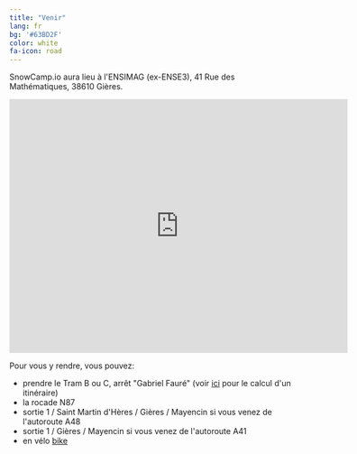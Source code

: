 ```yaml
---
title: "Venir"
lang: fr
bg: '#63BD2F'
color: white
fa-icon: road
---
```


SnowCamp.io aura lieu à l'ENSIMAG (ex-ENSE3), 41 Rue des Mathématiques, 38610 Gières.

<p><iframe src="https://www.google.com/maps/embed?pb=!1m14!1m8!1m3!1d5623.435884934671!2d5.7618448!3d45.1928056!3m2!1i1024!2i768!4f13.1!3m3!1m2!1s0x0%3A0x0!2zNDXCsDExJzM0LjEiTiA1wrA0NSc1OC40IkU!5e0!3m2!1sfr!2sfr!4v1449853251259" width="600" height="450" frameborder="0" style="border:0" allowfullscreen></iframe></p>

Pour vous y rendre, vous pouvez:

- prendre le Tram B ou C, arrêt "Gabriel Fauré" (voir [ici](http://www.tag.fr/87-itineraire.htmhttp://www.tag.fr/87-itineraire.htm) pour le calcul d'un itinéraire)
- la rocade N87
- sortie 1 / Saint Martin d'Hères / Gières / Mayencin si vous venez de l'autoroute A48
- sortie 1 / Gières / Mayencin si vous venez de l'autoroute A41
- en vélo [bike](http://www.metromobilite.fr/velo.html)
